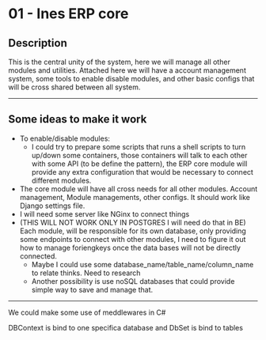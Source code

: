 # 01 - Ines ERP core

## Description
This is the central unity of the system, here we will manage all other modules and utilities. Attached here we will have a account management system, some tools to enable disable modules, and other basic configs that will be cross shared between all system.
___
## Some ideas to make it work
- To enable/disable modules:
    - I could try to prepare some scripts that runs a shell scripts to turn up/down some containers, those containers will talk to each other with some API (to be define the pattern), the ERP core module will provide any extra configuration that would be necessary to connect different modules.
- The core module will have all cross needs for all other modules. Account management, Module managements, other configs. It should work like Django settings file.
- I will need some server like NGinx to connect things
- (THIS WILL NOT WORK ONLY IN POSTGRES I will need do that in BE) Each module, will be responsible for its own database, only providing some endpoints to connect with other modules, I need to figure it out how to manage foriengkeys once the data bases will not be directly connected.
    - Maybe I could use some database_name/table_name/column_name to relate thinks. Need to research
    - Another possibility is use noSQL databases that could provide simple way to save and manage that.

___
We could make some use of meddlewares in C#

DBContext is bind to one specifica database and DbSet is bind to tables